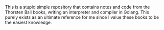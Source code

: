 This is a stupid simple repository that contains notes and code from the Thorsten Ball books, writing an interpreter and compiler in Golang.
This purely exists as an ultimate reference for me since I value these books to be the easiest knowledge.